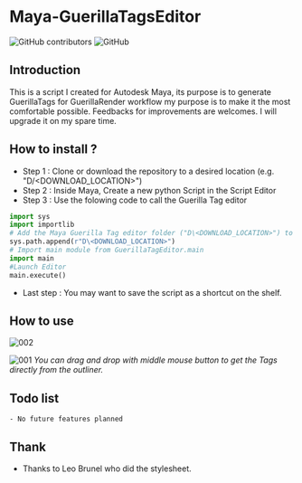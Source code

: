 # Maya-GuerillaTagsEditor
![GitHub contributors](https://img.shields.io/github/contributors-anon/DaBaptisteFraboul/Maya-GuerillaTagsEditor) ![GitHub](https://img.shields.io/github/license/DaBaptisteFraboul/Maya-GuerillaTagsEditor)
## Introduction 
This is a script I created for Autodesk Maya, its purpose is to generate GuerillaTags for GuerillaRender workflow
my purpose is to make it the most comfortable possible. Feedbacks for improvements are welcomes.
I will upgrade it on  my spare time.


## How to install ?
- Step 1 : Clone or download the repository to a desired location (e.g. "D/<DOWNLOAD_LOCATION>") 
- Step 2 : Inside Maya, Create a new python Script in the Script Editor
- Step 3 : Use the folowing code to call the Guerilla Tag editor
```python 
import sys
import importlib
# Add the Maya Guerilla Tag editor folder ("D\<DOWNLOAD_LOCATION>") to the Maya Python Interpreter
sys.path.append(r"D\<DOWNLOAD_LOCATION>")
# Import main module from GuerillaTagEditor.main
import main
#Launch Editor
main.execute()
```
- Last step : You may want to save the script as a shortcut on the shelf.
## How to use 

![002](https://github.com/DaBaptisteFraboul/Maya-GuerillaTagsEditor/assets/100163862/c3fab047-81a2-402e-82f1-0159e89a49db)

![001](https://github.com/DaBaptisteFraboul/Maya-GuerillaTagsEditor/assets/100163862/2dcc2ac8-45cc-4cb1-841f-7181bc9dcf58)
*You can drag and drop with middle mouse button to get the Tags directly from the outliner.*

## Todo list 
    - No future features planned

## Thank 

- Thanks to Leo Brunel who did the stylesheet.

